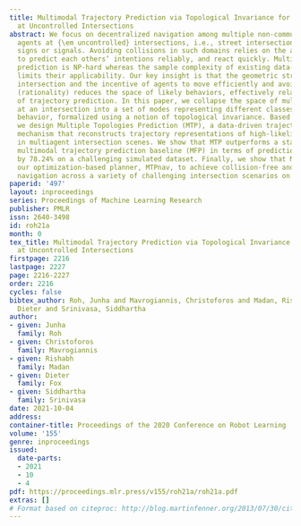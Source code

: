 ```yaml
---
title: Multimodal Trajectory Prediction via Topological Invariance for Navigation
  at Uncontrolled Intersections
abstract: We focus on decentralized navigation among multiple non-communicating rational
  agents at {\em uncontrolled} intersections, i.e., street intersections without traffic
  signs or signals. Avoiding collisions in such domains relies on the ability of agents
  to predict each others’ intentions reliably, and react quickly. Multiagent trajectory
  prediction is NP-hard whereas the sample complexity of existing data-driven approaches
  limits their applicability. Our key insight is that the geometric structure of the
  intersection and the incentive of agents to move efficiently and avoid collisions
  (rationality) reduces the space of likely behaviors, effectively relaxing the problem
  of trajectory prediction. In this paper, we collapse the space of multiagent trajectories
  at an intersection into a set of modes representing different classes of multiagent
  behavior, formalized using a notion of topological invariance. Based on this formalism,
  we design Multiple Topologies Prediction (MTP), a data-driven trajectory-prediction
  mechanism that reconstructs trajectory representations of high-likelihood modes
  in multiagent intersection scenes. We show that MTP outperforms a state-of-the-art
  multimodal trajectory prediction baseline (MFP) in terms of prediction accuracy
  by 78.24% on a challenging simulated dataset. Finally, we show that MTP enables
  our optimization-based planner, MTPnav, to achieve collision-free and time-efficient
  navigation across a variety of challenging intersection scenarios on the CARLA simulator.
paperid: '497'
layout: inproceedings
series: Proceedings of Machine Learning Research
publisher: PMLR
issn: 2640-3498
id: roh21a
month: 0
tex_title: Multimodal Trajectory Prediction via Topological Invariance for Navigation
  at Uncontrolled Intersections
firstpage: 2216
lastpage: 2227
page: 2216-2227
order: 2216
cycles: false
bibtex_author: Roh, Junha and Mavrogiannis, Christoforos and Madan, Rishabh and Fox,
  Dieter and Srinivasa, Siddhartha
author:
- given: Junha
  family: Roh
- given: Christoforos
  family: Mavrogiannis
- given: Rishabh
  family: Madan
- given: Dieter
  family: Fox
- given: Siddhartha
  family: Srinivasa
date: 2021-10-04
address:
container-title: Proceedings of the 2020 Conference on Robot Learning
volume: '155'
genre: inproceedings
issued:
  date-parts:
  - 2021
  - 10
  - 4
pdf: https://proceedings.mlr.press/v155/roh21a/roh21a.pdf
extras: []
# Format based on citeproc: http://blog.martinfenner.org/2013/07/30/citeproc-yaml-for-bibliographies/
---
```

